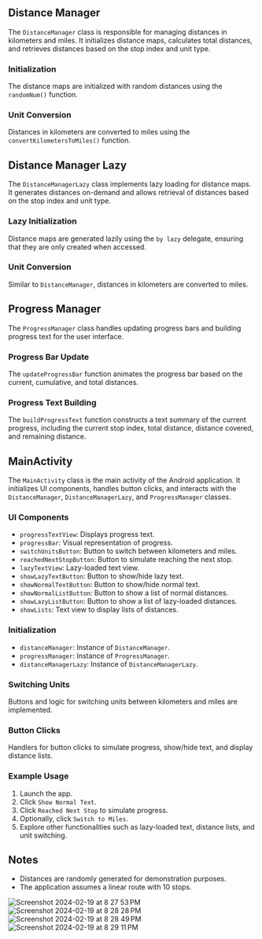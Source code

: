 ## Distance Manager

The `DistanceManager` class is responsible for managing distances in kilometers and miles. It initializes distance maps, calculates total distances, and retrieves distances based on the stop index and unit type.

### Initialization

The distance maps are initialized with random distances using the `randomNum()` function.

### Unit Conversion

Distances in kilometers are converted to miles using the `convertKilometersToMiles()` function.

## Distance Manager Lazy

The `DistanceManagerLazy` class implements lazy loading for distance maps. It generates distances on-demand and allows retrieval of distances based on the stop index and unit type.

### Lazy Initialization

Distance maps are generated lazily using the `by lazy` delegate, ensuring that they are only created when accessed.

### Unit Conversion

Similar to `DistanceManager`, distances in kilometers are converted to miles.

## Progress Manager

The `ProgressManager` class handles updating progress bars and building progress text for the user interface.

### Progress Bar Update

The `updateProgressBar` function animates the progress bar based on the current, cumulative, and total distances.

### Progress Text Building

The `buildProgressText` function constructs a text summary of the current progress, including the current stop index, total distance, distance covered, and remaining distance.

## MainActivity

The `MainActivity` class is the main activity of the Android application. It initializes UI components, handles button clicks, and interacts with the `DistanceManager`, `DistanceManagerLazy`, and `ProgressManager` classes.

### UI Components

- `progressTextView`: Displays progress text.
- `progressBar`: Visual representation of progress.
- `switchUnitsButton`: Button to switch between kilometers and miles.
- `reachedNextStopButton`: Button to simulate reaching the next stop.
- `lazyTextView`: Lazy-loaded text view.
- `showLazyTextButton`: Button to show/hide lazy text.
- `showNormalTextButton`: Button to show/hide normal text.
- `showNormalListButton`: Button to show a list of normal distances.
- `showLazyListButton`: Button to show a list of lazy-loaded distances.
- `showLists`: Text view to display lists of distances.

### Initialization

- `distanceManager`: Instance of `DistanceManager`.
- `progressManager`: Instance of `ProgressManager`.
- `distanceManagerLazy`: Instance of `DistanceManagerLazy`.

### Switching Units

Buttons and logic for switching units between kilometers and miles are implemented.

### Button Clicks

Handlers for button clicks to simulate progress, show/hide text, and display distance lists.

### Example Usage

1. Launch the app.
2. Click `Show Normal Text`.
3. Click `Reached Next Stop` to simulate progress.
4. Optionally, click `Switch to Miles`.
5. Explore other functionalities such as lazy-loaded text, distance lists, and unit switching.

## Notes

- Distances are randomly generated for demonstration purposes.
- The application assumes a linear route with 10 stops.

![Screenshot 2024-02-19 at 8 27 53 PM](https://github.com/0oAVIRALo0/Mobile-Computing/assets/99357517/3768cb03-c1f7-47e1-ae1b-8e2ecb0531fe)
![Screenshot 2024-02-19 at 8 28 28 PM](https://github.com/0oAVIRALo0/Mobile-Computing/assets/99357517/68325c22-df1b-4511-93a9-6797f17bb568)
![Screenshot 2024-02-19 at 8 28 49 PM](https://github.com/0oAVIRALo0/Mobile-Computing/assets/99357517/e49d7897-7800-4447-ae8e-ddf21f25b7f0)
![Screenshot 2024-02-19 at 8 29 11 PM](https://github.com/0oAVIRALo0/Mobile-Computing/assets/99357517/e8bfaf38-ccef-49d9-b621-2a0f0d58507e)


